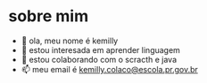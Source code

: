 # sobre mim
- 👀 ola, meu nome é kemilly
- 🌱 estou interesada em aprender linguagem 
- 💞️ estou colaborando com o scracth e java
- 📫 meu email é kemilly.colaco@escola.pr.gov.br

<!---
kemilly15/kemilly15 is a ✨ special ✨ repository because its `README.md` (this file) appears on your GitHub profile.
You can click the Preview link to take a look at your changes.
--->
